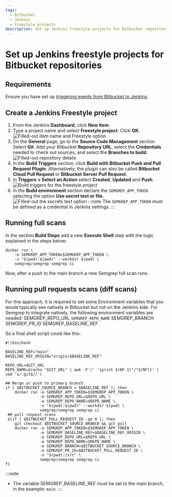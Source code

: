 ```yaml
---
tags:
  - Bitbucket
  - Jenkins
  - Freestyle projects
description: Set up Jenkins freestyle projects for Bitbucket repositories.
---
```


# Set up Jenkins freestyle projects for Bitbucket repositories

## Requirements

Ensure you have set up [triggering events from Bitbucket to Jenkins](https://semgrep.dev/docs/kb/semgrep-ci/bitbucket-triggering-events-to-jenkins/).

## Create a Jenkins Freestyle project

1. From the Jenkins **Dashboard**, click **New Item**.
1. Type a project name and select **Freestyle project**. Click **OK**.
![Filled-out item name and Freestyle option](/img/kb/bitbucket-jenkins-freestyle.png)
1. On the **General** page, go to the **Source Code Management** section. Select **Git**. Add your Bitbucket **Repository URL**, select the **Credentials** needed to check out sources, and select the **Branches to build**.
![Filled-out repository details](/img/kb/bitbucket-jenkins-freestyle-repository-details.png)
1. In the **Build Triggers** section, click **<i class="fa-solid fa-square-check"></i> Build with Bitbucket Push and Pull Request Plugin**. Alternatively, the plugin can also be called **Bitbucket Cloud Pull Request** or **Bitbucket Server Pull Request**.
1. In **Triggers > Select an Action** select **Created**, **Updated** and **Push**.
![Build triggers for the freestyle project](/img/kb/bitbucket-jenkins-freestyle-events.png)
1. In the **Build environment** section declare the `SEMGREP_APP_TOKEN` selecting the option **Use secret text or file.**
![Filled-out the secrets text option](/img/kb/bitbucket-jenkins-freestyle-token.png)
:::note
The `SEMGREP_APP_TOKEN` must be defined as a credential in Jenkins settings.
:::

## Running full scans 
In the section **Build Steps** add a new **Execute Shell** step with the logic explained in the steps below:
```
docker run \
    -e SEMGREP_APP_TOKEN=$SEMGREP_APP_TOKEN \
    -v "$(pwd):$(pwd)" --workdir $(pwd) \
    semgrep/semgrep semgrep ci
```
Now, after a push to the main branch a new Semgrep full scan runs.

## Running pull requests scans (diff scans)

For this approach, it is required to set some Environment variables that you would typically see natively in Bitbucket but not on the Jenkins side. For Semgrep to integrate natively, the following environment variables are needed:
SEMGREP_REPO_URL
`SEMGREP_REPO_NAME`
SEMGREP_BRANCH
SEMGREP_PR_ID
SEMGREP_BASELINE_REF

So a final shell script could like this:

```
#!/bin/bash

BASELINE_REF="main"
BASELINE_REF_ORIGIN="origin/$BASELINE_REF" 

REPO_URL=$GIT_URL
REPO_NAME=$(echo "$GIT_URL" | awk -F'/' '{print $(NF-1)"/"$(NF)}' | sed 's/.git$//')

## Merge or push to primary branch
if [ $BITBUCKET_SOURCE_BRANCH = $BASELINE_REF ]; then
    docker run -e SEMGREP_APP_TOKEN=$SEMGREP_APP_TOKEN \
               -e SEMGREP_REPO_URL=$REPO_URL \
               -e SEMGREP_REPO_NAME=$REPO_NAME \
               -v "$(pwd):$(pwd)" --workdir $(pwd) \
               semgrep/semgrep semgrep ci
 ## pull request scans
 elif [ $BITBUCKET_PULL_REQUEST_ID -ge 0 ]; then
    git checkout $BITBUCKET_SOURCE_BRANCH && git pull
    docker run -e SEMGREP_APP_TOKEN=$SEMGREP_APP_TOKEN \
    		   -e SEMGREP_BASELINE_REF=$BASELINE_REF_ORIGIN \
               -e SEMGREP_REPO_URL=$REPO_URL \
               -e SEMGREP_REPO_NAME=$REPO_NAME \
               -e SEMGREP_BRANCH=$BITBUCKET_SOURCE_BRANCH \
               -e SEMGREP_PR_ID=$BITBUCKET_PULL_REQUEST_ID \
               -v "$(pwd):/src" \
               semgrep/semgrep semgrep ci
fi 
```

:::note
- The variable SEMGREP_BASELINE_REF must be set to the main branch, in the example: `main`.
:::
